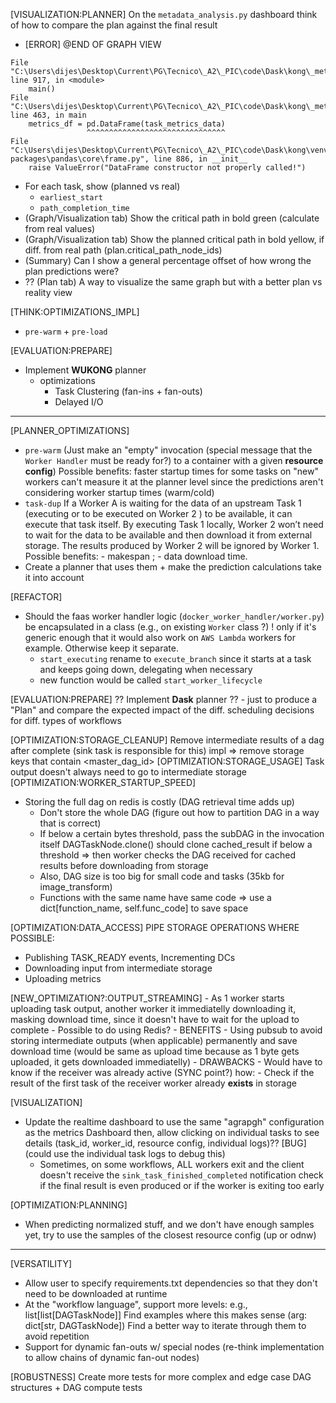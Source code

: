 [VISUALIZATION:PLANNER] On the `metadata_analysis.py` dashboard think of how to compare the plan against the final result
- [ERROR] @END OF GRAPH VIEW
```
File "C:\Users\dijes\Desktop\Current\PG\Tecnico\_A2\_PIC\code\Dask\kong\_metadata_analysis\metadata_analysis.py", line 917, in <module>
    main()
File "C:\Users\dijes\Desktop\Current\PG\Tecnico\_A2\_PIC\code\Dask\kong\_metadata_analysis\metadata_analysis.py", line 463, in main
    metrics_df = pd.DataFrame(task_metrics_data)
                 ^^^^^^^^^^^^^^^^^^^^^^^^^^^^^^^
File "C:\Users\dijes\Desktop\Current\PG\Tecnico\_A2\_PIC\code\Dask\kong\venv\Lib\site-packages\pandas\core\frame.py", line 886, in __init__
    raise ValueError("DataFrame constructor not properly called!")
```
- For each task, show (planned vs real)
    - `earliest_start`
    - `path_completion_time`
- (Graph/Visualization tab) Show the critical path in bold green (calculate from real values)
- (Graph/Visualization tab) Show the planned critical path in bold yellow, if diff. from real path (plan.critical_path_node_ids)
- (Summary) Can I show a general percentage offset of how wrong the plan predictions were?
- ?? (Plan tab) A way to visualize the same graph but with a better plan vs reality view

[THINK:OPTIMIZATIONS_IMPL]
- `pre-warm` + `pre-load`

[EVALUATION:PREPARE]
- Implement **WUKONG** planner
    + optimizations
        - Task Clustering (fan-ins + fan-outs)
        - Delayed I/O

---

[PLANNER_OPTIMIZATIONS]
- `pre-warm` (Just make an "empty" invocation (special message that the `Worker Handler` must be ready for?) to a container with a given **resource config**)
    Possible benefits: faster startup times for some tasks on "new" workers
        can't measure it at the planner level since the predictions aren't considering worker startup times (warm/cold)
- `task-dup`
    If a Worker A is waiting for the data of an upstream Task 1 (executing or to be executed on Worker 2 ) to be available, 
    it can execute that task itself. By executing Task 1 locally, Worker 2 won’t need to wait for the data to be available 
    and then download it from external storage. The results produced by Worker 2 will be ignored by Worker 1. 
    Possible benefits: - makespan ; - data download time.
- Create a planner that uses them + make the prediction calculations take it into account

[REFACTOR]
- Should the faas worker handler logic (`docker_worker_handler/worker.py`) be encapsulated in a class (e.g., on existing `Worker` class ?)
    ! only if it's generic enough that it would also work on `AWS Lambda` workers for example. Otherwise keep it separate.
    - `start_executing` rename to `execute_branch` since it starts at a task and keeps going down, delegating when necessary
    - new function would be called `start_worker_lifecycle`

[EVALUATION:PREPARE]
?? Implement **Dask** planner ?? 
    - just to produce a "Plan" and compare the expected impact of the diff. scheduling decisions for diff. types of workflows

[OPTIMIZATION:STORAGE_CLEANUP] Remove intermediate results of a dag after complete (sink task is responsible for this)
    impl => remove storage keys that contain <master_dag_id>
[OPTIMIZATION:STORAGE_USAGE] Task output doesn't always need to go to intermediate storage
[OPTIMIZATION:WORKER_STARTUP_SPEED]
- Storing the full dag on redis is costly (DAG retrieval time adds up)
    - Don't store the whole DAG (figure out how to partition DAG in a way that is correct)
    - If below a certain bytes threshold, pass the subDAG in the invocation itself
        DAGTaskNode.clone() should clone cached_result if below a threshold => then worker checks the DAG received for cached results before downloading from storage
    - Also, DAG size is too big for small code and tasks (35kb for image_transform)
    - Functions with the same name have same code => use a dict[function_name, self.func_code] to save space

[OPTIMIZATION:DATA_ACCESS]
PIPE STORAGE OPERATIONS WHERE POSSIBLE:
- Publishing TASK_READY events, Incrementing DCs
- Downloading input from intermediate storage
- Uploading metrics

[NEW_OPTIMIZATION?:OUTPUT_STREAMING]
    - As 1 worker starts uploading task output, another worker it immediatelly downloading it, masking download time, since it doesn't have to wait for the upload to complete
    - Possible to do using Redis?
    - BENEFITS
        - Using pubsub to avoid storing intermediate outputs (when applicable) permanently and save download time (would be same as upload time because as 1 byte gets uploaded, it gets downloaded immediatelly)
    - DRAWBACKS
        - Would have to know if the receiver was already active (SYNC point?)
            how:
                - Check if the result of the first task of the receiver worker already **exists** in storage

[VISUALIZATION]
- Update the realtime dashboard to use the same "agrapgh" configuration as the metrics Dashboard
    then, allow clicking on individual tasks to see details (task_id, worker_id, resource config, individual logs)??
    [BUG] (could use the individual task logs to debug this)
    - Sometimes, on some workflows, ALL workers exit and the client doesn't receive the `sink_task_finished_completed` notification
        check if the final result is even produced or if the worker is exiting too early

[OPTIMIZATION:PLANNING]
- When predicting normalized stuff, and we don't have enough samples yet, try to use the samples of the closest resource config  (up or odnw)

---

[VERSATILITY]
- Allow user to specify requirements.txt dependencies so that they don't need to be downloaded at runtime
- At the "workflow language", support more levels: e.g., list[list[DAGTaskNode]]
    Find examples where this makes sense (arg: dict[str, DAGTaskNode])
    Find a better way to iterate through them to avoid repetition
- Support for dynamic fan-outs w/ special nodes (re-think implementation to allow chains of dynamic fan-out nodes)

[ROBUSTNESS] Create more tests for more complex and edge case DAG structures + DAG compute tests

